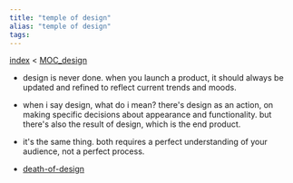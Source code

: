 ```yaml
---
title: "temple of design"
alias: "temple of design"
tags: 
---
```


[index](_index.md) < [MOC_design](MOC_design.md)

- design is never done. when you launch a product, it should always be updated and refined to reflect current trends and moods. 
- when i say design, what do i mean? there's design as an action, on making specific decisions about appearance and functionality. but there's also the result of design, which is the end product. 
- it's the same thing. both requires a perfect understanding of your audience, not a perfect process. 

- [death-of-design](death-of-design.md)